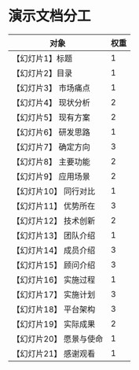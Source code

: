 # 演示文档分工

| 对象                    | 权重 |
| ----------------------- | ---- |
| 【幻灯片1】标题         | 1    |
| 【幻灯片2】目录         | 1    |
| 【幻灯片3】 市场痛点    | 1    |
| 【幻灯片4】 现状分析    | 2    |
| 【幻灯片5】 现有方案    | 2    |
| 【幻灯片6】 研发思路    | 1    |
| 【幻灯片7】 确定方向    | 3    |
| 【幻灯片8】 主要功能    | 2    |
| 【幻灯片9】 应用场景    | 2    |
| 【幻灯片10】 同行对比   | 1    |
| 【幻灯片11】 优势所在   | 3    |
| 【幻灯片12】 技术创新   | 2    |
| 【幻灯片13】 团队介绍   | 1    |
| 【幻灯片14】 成员介绍   | 3    |
| 【幻灯片15】 顾问介绍   | 3    |
| 【幻灯片16】 实施过程   | 1    |
| 【幻灯片17】 实施计划   | 3    |
| 【幻灯片18】 平台架构   | 3    |
| 【幻灯片19】 实际成果   | 2    |
| 【幻灯片20】 愿景与使命 | 1    |
| 【幻灯片21】 感谢观看   | 1    |
